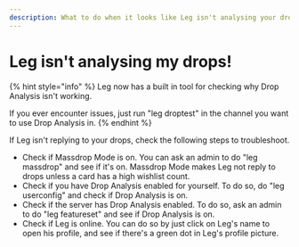 ```yaml
---
description: What to do when it looks like Leg isn't analysing your drops.
---
```


# Leg isn't analysing my drops!

{% hint style="info" %}
Leg now has a built in tool for checking why Drop Analysis isn't working.

If you ever encounter issues, just run "leg droptest" in the channel you want to use Drop Analysis in.
{% endhint %}

If Leg isn't replying to your drops, check the following steps to troubleshoot.

* Check if Massdrop Mode is on. You can ask an admin to do "leg massdrop" and see if it's on. Massdrop Mode makes Leg not reply to drops unless a card has a high wishlist count.
* Check if you have Drop Analysis enabled for yourself. To do so, do "leg userconfig" and check if Drop Analysis is on.
* Check if the server has Drop Analysis enabled. To do so, ask an admin to do "leg featureset" and see if Drop Analysis is on.
* Check if Leg is online. You can do so by just click on Leg's name to open his profile, and see if there's a green dot in Leg's profile picture.&#x20;
